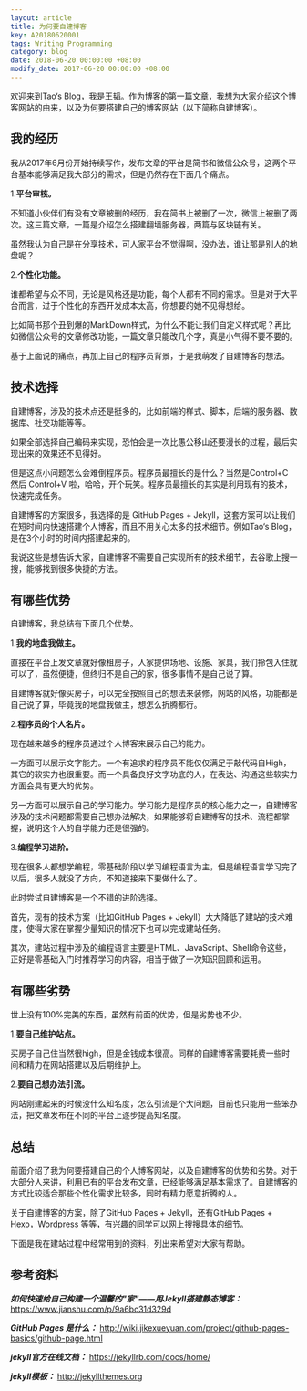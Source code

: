 ```yaml
---
layout: article
title: 为何要自建博客
key: A20180620001
tags: Writing Programming
category: blog
date: 2018-06-20 00:00:00 +08:00
modify_date: 2017-06-20 00:00:00 +08:00
---
```


欢迎来到Tao‘s Blog，我是王韬。作为博客的第一篇文章，我想为大家介绍这个博客网站的由来，以及为何要搭建自己的博客网站（以下简称自建博客）。

<!--more-->

## 我的经历

我从2017年6月份开始持续写作，发布文章的平台是简书和微信公众号，这两个平台基本能够满足我大部分的需求，但是仍然存在下面几个痛点。

1.**平台审核。**

不知道小伙伴们有没有文章被删的经历，我在简书上被删了一次，微信上被删了两次。这三篇文章，一篇是介绍怎么搭建翻墙服务器，两篇与区块链有关。

虽然我认为自己是在分享技术，可人家平台不觉得啊，没办法，谁让那是别人的地盘呢？
   
2.**个性化功能。**

谁都希望与众不同，无论是风格还是功能，每个人都有不同的需求。但是对于大平台而言，过于个性化的东西开发成本太高，你想要的她不见得想给。

比如简书那个丑到爆的MarkDown样式，为什么不能让我们自定义样式呢？再比如微信公众号的文章修改功能，一篇文章只能改几个字，真是小气得不要不要的。

基于上面说的痛点，再加上自己的程序员背景，于是我萌发了自建博客的想法。

## 技术选择

自建博客，涉及的技术点还是挺多的，比如前端的样式、脚本，后端的服务器、数据库、社交功能等等。

如果全部选择自己编码来实现，恐怕会是一次比愚公移山还要漫长的过程，最后实现出来的效果还不见得好。

但是这点小问题怎么会难倒程序员。程序员最擅长的是什么？当然是Control+C 然后 Control+V 啦，哈哈，开个玩笑。程序员最擅长的其实是利用现有的技术，快速完成任务。

自建博客的方案很多，我选择的是 GitHub Pages + Jekyll，这套方案可以让我们在短时间内快速搭建个人博客，而且不用关心太多的技术细节。例如Tao‘s Blog，是在3个小时的时间内搭建起来的。

我说这些是想告诉大家，自建博客不需要自己实现所有的技术细节，去谷歌上搜一搜，能够找到很多快捷的方法。

## 有哪些优势

自建博客，我总结有下面几个优势。

1.**我的地盘我做主。** 
   
直接在平台上发文章就好像租房子，人家提供场地、设施、家具，我们拎包入住就可以了，虽然便捷，但终归不是自己的家，很多事情不是自己说了算。
   
自建博客就好像买房子，可以完全按照自己的想法来装修，网站的风格，功能都是自己说了算，毕竟我的地盘我做主，想怎么折腾都行。
   
2.**程序员的个人名片。** 
   
现在越来越多的程序员通过个人博客来展示自己的能力。
   
一方面可以展示文字能力。一个有追求的程序员不能仅仅满足于敲代码自High，其它的软实力也很重要。而一个具备良好文字功底的人，在表达、沟通这些软实力方面会具有更大的优势。
   
另一方面可以展示自己的学习能力。学习能力是程序员的核心能力之一，自建博客涉及的技术问题都需要自己想办法解决，如果能够将自建博客的技术、流程都掌握，说明这个人的自学能力还是很强的。
   
3.**编程学习进阶。**

现在很多人都想学编程，零基础阶段以学习编程语言为主，但是编程语言学习完了以后，很多人就没了方向，不知道接来下要做什么了。
   
此时尝试自建博客是一个不错的进阶选择。
   
首先，现有的技术方案（比如GitHub Pages + Jekyll）大大降低了建站的技术难度，使得大家在掌握少量知识的情况下也可以完成建站任务。
   
其次，建站过程中涉及的编程语言主要是HTML、JavaScript、Shell命令这些，正好是零基础入门时推荐学习的内容，相当于做了一次知识回顾和运用。
   
## 有哪些劣势

世上没有100%完美的东西，虽然有前面的优势，但是劣势也不少。

1.**要自己维护站点。** 

买房子自己住当然很high，但是金钱成本很高。同样的自建博客需要耗费一些时间和精力在网站搭建以及后期维护上。
   
2.**要自己想办法引流。** 

网站刚建起来的时候没什么知名度，怎么引流是个大问题，目前也只能用一些笨办法，把文章发布在不同的平台上逐步提高知名度。

## 总结

前面介绍了我为何要搭建自己的个人博客网站，以及自建博客的优势和劣势。对于大部分人来讲，利用已有的平台发布文章，已经能够满足基本需求了。自建博客的方式比较适合那些个性化需求比较多，同时有精力愿意折腾的人。

关于自建博客的方案，除了GitHub Pages + Jekyll，还有GitHub Pages + Hexo，Wordpress 等等，有兴趣的同学可以网上搜搜具体的细节。

下面是我在建站过程中经常用到的资料，列出来希望对大家有帮助。

## 参考资料
***如何快速给自己构建一个温馨的\"家\"——用Jekyll搭建静态博客：***
https://www.jianshu.com/p/9a6bc31d329d

***GitHub Pages 是什么：***
http://wiki.jikexueyuan.com/project/github-pages-basics/github-page.html

***jekyll官方在线文档：***
https://jekyllrb.com/docs/home/

***jekyll模板：***
http://jekyllthemes.org


